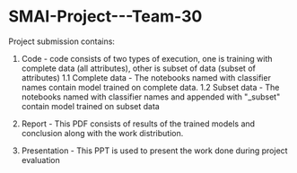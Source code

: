 # SMAI-Project---Team-30


Project submission contains:

1. Code - code consists of two types of execution, one is training with complete data (all attributes), other is subset of data (subset of attributes)
	1.1 Complete data - The notebooks named with classifier names contain model trained on complete data.
	1.2 Subset data -  The notebooks named with classifier names and appended with "_subset" contain model trained on subset data

2. Report - This PDF consists of results of the trained models and conclusion along with the work distribution.

3. Presentation - This PPT is used to present the work done during project evaluation
